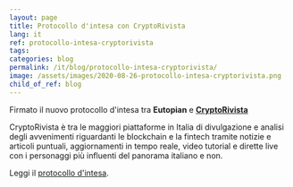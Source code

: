 ```yaml
---
layout: page
title: Protocollo d'intesa con CryptoRivista
lang: it
ref: protocollo-intesa-cryptorivista
tags:
categories: blog
permalink: /it/blog/protocollo-intesa-cryptorivista/
image: /assets/images/2020-08-26-protocollo-intesa-cryptorivista.png
child_of_ref: blog
---
```


Firmato il nuovo protocollo d'intesa tra **Eutopian** e [**CryptoRivista**](https://cryptorivista.com/)

CryptoRivista è tra le maggiori piattaforme in Italia di divulgazione e analisi degli avvenimenti riguardanti le blockchain e la fintech tramite notizie e articoli puntuali, aggiornamenti in tempo reale, video tutorial e dirette live con i personaggi più influenti del panorama italiano e non.

Leggi il [protocollo d'intesa](/assets/docs/Eutopian_CryptoRivista_Protocollo_Intesa.pdf).
